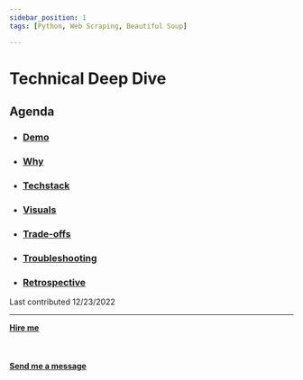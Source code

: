 ```yaml
---
sidebar_position: 1
tags: [Python, Web Scraping, Beautiful Soup]

---
```


# Technical Deep Dive



## Agenda
* ### [Demo](/docs/projects/1:%20Web%20Development/Hackernews%20Webscraper/demo)
* ### [Why](/docs/projects/1:%20Web%20Development/Hackernews%20Webscraper/why)
* ###  [Techstack](/docs/projects/1:%20Web%20Development/Hackernews%20Webscraper/Techstack)
* ###  [Visuals](/docs/projects/1:%20Web%20Development/Hackernews%20Webscraper/visuals)
* ###  [Trade-offs](/docs/projects/1:%20Web%20Development/Hackernews%20Webscraper/tradeoffs)
* ###  [Troubleshooting](/docs/projects/1:%20Web%20Development/Hackernews%20Webscraper/troubleshooting)
* ###  [Retrospective](/docs/projects/1:%20Web%20Development/Hackernews%20Webscraper/retrospective)

Last contributed 12/23/2022


<hr></hr>

<a href="https://calendly.com/mattherzog/business-chat" target="_blank"><b><u>Hire me</u></b></a>
<br></br>
<br></br>
<a href="mailto:matt@mattherzog.me" target="_blank"><b><u>Send me a message</u></b></a>
